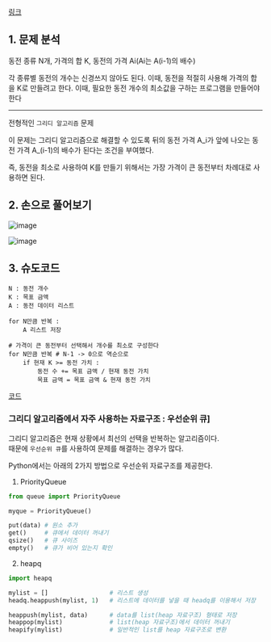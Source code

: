 [링크](https://www.acmicpc.net/problem/11047)

## 1. 문제 분석

동전 종류 N개, 가격의 합 K, 동전의 가격 Ai(Ai는 A(i-1)의 배수)

각 종류별 동전의 개수는 신경쓰지 않아도 된다. 이때, 동전을 적절히 사용해 가격의 합을 K로 만들려고 한다. 이때, 필요한 동전 개수의 최소값을 구하는 프로그램을 만들어야 한다

---

전형적인 `그리디 알고리즘` 문제

이 문제는 그리디 알고리즘으로 해결할 수 있도록 뒤의 동전 가격 A_i가 앞에 나오는 동전 가격 A_(i-1)의 배수가 된다는 조건을 부여했다. 

즉, 동전을 최소로 사용하여 K를 만들기 위해서는 가장 가격이 큰 동전부터 차례대로 사용하면 된다.


## 2. 손으로 풀어보기 

![image](../../image/day10/32번_001.png)

![image](../../image/day10/32번_002.png)

## 3. 슈도코드 

``` 
N : 동전 개수 
K : 목표 금액 
A : 동전 데이터 리스트 

for N만큼 반복 : 
    A 리스트 저장 

# 가격이 큰 동전부터 선택해서 개수를 최소로 구성한다
for N만큼 반복 # N-1 -> 0으로 역순으로
    if 현재 K >= 동전 가치 : 
        동전 수 += 목표 금액 / 현재 동전 가치 
        목표 금액 = 목표 금액 & 현재 동전 가치
```

[코드](../../code/day10/32_동전개수의최솟값구하기.py)

### 그리디 알고리즘에서 자주 사용하는 자료구조 : 우선순위 큐]

그리디 알고리즘은 현재 상황에서 최선의 선택을 반복하는 알고리즘이다.  
때문에 `우선순위 큐`를 사용하여 문제를 해결하는 경우가 많다. 

Python에서는 아래의 2가지 방법으로 우선순위 자료구조를 제공한다.

1. PriorityQueue

``` python
from queue import PriorityQueue

myque = PriorityQueue()

put(data) # 원소 추가
get()     # 큐에서 데이터 꺼내기 
qsize()   # 큐 사이즈 
empty()   # 큐가 비어 있는지 확인
```

2. heapq 

``` python
import heapq 

mylist = []                 # 리스트 생성 
headq.heappush(mylist, 1)   # 리스트에 데이터를 넣을 때 headq를 이용해서 저장

heappush(mylist, data)      # data를 list(heap 자료구조) 형태로 저장
heappop(mylist)             # list(heap 자료구조)에서 데이터 꺼내기
heapify(mylist)             # 일반적인 list를 heap 자료구조로 변환
```

